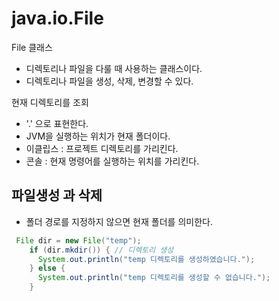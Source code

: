 # java.io.File

File 클래스

- 디렉토리나 파일을 다룰 때 사용하는 클래스이다.
- 디렉토리나 파일을 생성, 삭제, 변경할 수 있다.

현재 디렉토리를 조회

- '.' 으로 표현한다.
- JVM을 실행하는 위치가 현재 폴더이다.
- 이클립스 : 프로젝트 디렉토리를 가리킨다.
- 콘솔 : 현재 명령어를 실행하는 위치를 가리킨다.

## 파일생성 과 삭제

- 폴더 경로를 지정하지 않으면 현재 폴더를 의미한다.

```java
 File dir = new File("temp");
    if (dir.mkdir()) { // 디렉토리 생성
      System.out.println("temp 디렉토리를 생성하였습니다.");
    } else {
      System.out.println("temp 디렉토리를 생성할 수 없습니다.");
    }
```